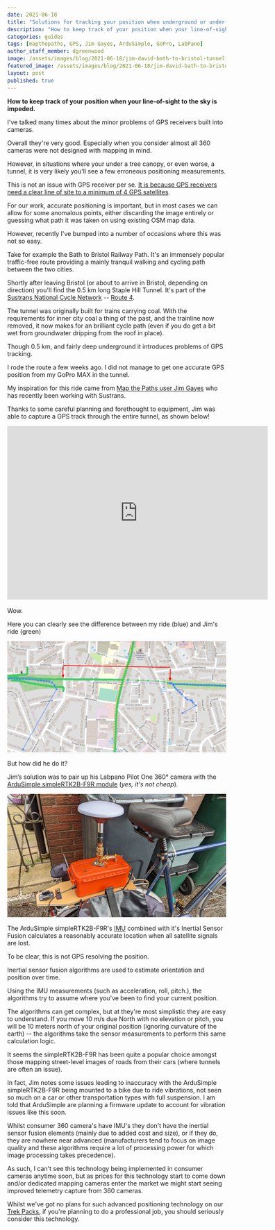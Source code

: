```yaml
---
date: 2021-06-18
title: "Solutions for tracking your position when underground or under-canopy"
description: "How to keep track of your position when your line-of-sight to the sky is impeded."
categories: guides
tags: [mapthepaths, GPS, Jim Gayes, ArduSimple, GoPro, LabPano]
author_staff_member: dgreenwood
image: /assets/images/blog/2021-06-18/jim-david-bath-to-bristol-tunnel-sm.png
featured_image: /assets/images/blog/2021-06-18/jim-david-bath-to-bristol-tunnel-sm.png
layout: post
published: true
---
```


**How to keep track of your position when your line-of-sight to the sky is impeded.**

I've talked many times about the minor problems of GPS receivers built into cameras.

Overall they're very good. Especially when you consider almost all 360 cameras were not designed with mapping in mind.

However, in situations where your under a tree canopy, or even worse, a tunnel, it is very likely you'll see a few erroneous positioning measurements.

This is not an issue with GPS receiver per se. [It is because GPS receivers need a clear line of site to a minimum of 4 GPS satellites](/blog/2020/gps-101).

For our work, accurate positioning is important, but in most cases we can allow for some anomalous points, either discarding the image entirely or guessing what path it was taken on using existing OSM map data.

However, recently I've bumped into a number of occasions where this was not so easy.

Take for example the Bath to Bristol Railway Path. It's an immensely popular traffic-free route providing a mainly tranquil walking and cycling path between the two cities.

Shortly after leaving Bristol (or about to arrive in Bristol, depending on direction) you'll find the 0.5 km long Staple Hill Tunnel. It's part of the [Sustrans National Cycle Network](https://www.sustrans.org.uk/national-cycle-network) -- [Route 4](https://www.sustrans.org.uk/find-a-route-on-the-national-cycle-network/route-4).

The tunnel was originally built for trains carrying coal. With the requirements for inner city coal a thing of the past, and the trainline now removed, it now makes for an brilliant cycle path (even if you do get a bit wet from groundwater dripping from the roof in place).

Though 0.5 km, and fairly deep underground it introduces problems of GPS tracking.

I rode the route a few weeks ago. I did not manage to get one accurate GPS position from my GoPro MAX in the tunnel.

My inspiration for this ride came from [Map the Paths user Jim Gayes](https://www.mapthepaths.com/user/JG360/profile/) who has recently been working with Sustrans.

Thanks to some careful planning and forethought to equipment, Jim was able to capture a GPS track through the entire tunnel, as shown below!

<iframe width="600" height="400" allowfullscreen style="border-style:none;" src="https://www.trekview.org/trekviewer.htm#panorama=https://www.trekview.org/assets/images/blog/2021-06-18/staple-hill-tunnel-jim-gayes.jpeg&amp;autoLoad=true"></iframe>

Wow.

Here you can clearly see the difference between my ride (blue) and Jim's ride (green)

<img class="img-fluid" src="/assets/images/blog/2021-06-18/jim-david-bath-to-bristol-tunnel.png" alt="Bath to Bristol Railway Path - Staple Hill Tunnel" title="Bath to Bristol Railway Path - Staple Hill Tunnel" />

But how did he do it? 

Jim’s solution was to pair up his Labpano Pilot One 360° camera with the [ArduSimple simpleRTK2B-F9R module](https://www.ardusimple.com/product/simplertk2b-f9r-v3/) (_yes, it's not cheap_).

<img class="img-fluid" src="/assets/images/blog/2021-06-18/jim-gayes-bike.jpg" alt="Jim Gayes ArduSimple simpleRTK2B-F9R" title="Jim Gayes ArduSimple simpleRTK2B-F9R" />

The ArduSimple simpleRTK2B-F9R's [IMU](/blog/2020/360-camera-sensors-imu-accelerometer-gyroscope-magnetometer) combined with it's Inertial Sensor Fusion calculates a reasonably accurate location when all satellite signals are lost.

To be clear, this is not GPS resolving the position.

Inertial sensor fusion algorithms are used to estimate orientation and position over time. 

Using the IMU measurements (such as acceleration, roll, pitch.), the algorithms try to assume where you've been to find your current position.

The algorithms can get complex, but at they're most simplistic they are easy to understand. If you move 10 m/s due North with no elevation or pitch, you will be 10 meters north of your original position (ignoring curvature of the earth) -- the algorithms take the sensor measurements to perform this same calculation logic.

It seems the simpleRTK2B-F9R has been quite a popular choice amongst those mapping street-level images of roads from their cars (where tunnels are often an issue).

In fact, Jim notes some issues leading to inaccuracy with the ArduSimple simpleRTK2B-F9R being mounted to a bike due to ride vibrations, not seen so much on a car or other transportation types with full suspension. I am told that ArduSimple are planning a firmware update to account for vibration issues like this soon.

Whilst consumer 360 camera's have IMU's they don't have the inertial sensor fusion elements (mainly due to added cost and size), or if they do, they are nowhere near advanced (manufacturers tend to focus on image quality and these algorithms require a lot of processing power for which image processing takes precedence).

As such, I can't see this technology being implemented in consumer cameras anytime soon, but as prices for this technology start to come down and/or dedicated mapping cameras enter the market we might start seeing improved telemetry capture from 360 cameras.

Whilst we've got no plans for such advanced positioning technology on our [Trek Packs](/trek-pack), if you're planning to do a professional job, you should seriously consider this technology.